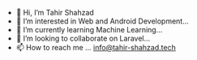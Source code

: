 - 👋 Hi, I’m Tahir Shahzad
- 👀 I’m interested in Web and Android Development...
- 🌱 I’m currently learning Machine Learning...
- 💞️ I’m looking to collaborate on Laravel...
- 📫 How to reach me ... info@tahir-shahzad.tech


